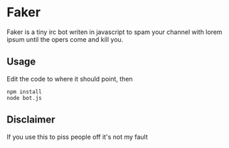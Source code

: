 # Faker

Faker is a tiny irc bot writen in javascript to spam your channel with
lorem ipsum until the opers come and kill you.

## Usage

Edit the code to where it should point, then

```shell
npm install
node bot.js
```

## Disclaimer

If you use this to piss people off it's not my fault